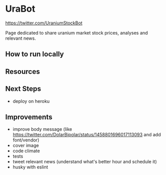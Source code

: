 # UraBot

https://twitter.com/UraniumStockBot

Page dedicated to share uranium market stock prices, analyses and relevant news.

## How to run locally

## Resources

## Next Steps

- deploy on heroku

## Improvements

- improve body message (like https://twitter.com/DolarBipolar/status/1458801696017113093 and add font/vendor)
- cover image
- code climate
- tests
- tweet relevant news (understand what's better hour and schedule it)
- husky with eslint
